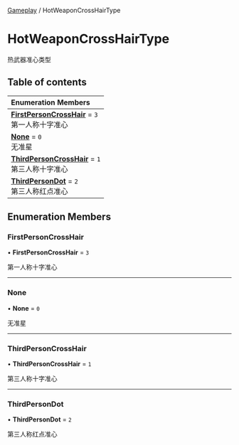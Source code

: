 [Gameplay](../modules/Gameplay.Gameplay.md) / HotWeaponCrossHairType

# HotWeaponCrossHairType <Badge type="tip" text="Enumeration" /> <Score text="HotWeaponCrossHairType" />

热武器准心类型

## Table of contents

| Enumeration Members |
| :-----|
| **[FirstPersonCrossHair](Gameplay.HotWeaponCrossHairType.md#firstpersoncrosshair)** = ``3`` <br> 第一人称十字准心|
| **[None](Gameplay.HotWeaponCrossHairType.md#none)** = ``0`` <br> 无准星|
| **[ThirdPersonCrossHair](Gameplay.HotWeaponCrossHairType.md#thirdpersoncrosshair)** = ``1`` <br> 第三人称十字准心|
| **[ThirdPersonDot](Gameplay.HotWeaponCrossHairType.md#thirdpersondot)** = ``2`` <br> 第三人称红点准心|

## Enumeration Members

### FirstPersonCrossHair <Score text="FirstPersonCrossHair" /> 

• **FirstPersonCrossHair** = ``3``

第一人称十字准心

___

### None <Score text="None" /> 

• **None** = ``0``

无准星

___

### ThirdPersonCrossHair <Score text="ThirdPersonCrossHair" /> 

• **ThirdPersonCrossHair** = ``1``

第三人称十字准心

___

### ThirdPersonDot <Score text="ThirdPersonDot" /> 

• **ThirdPersonDot** = ``2``

第三人称红点准心
